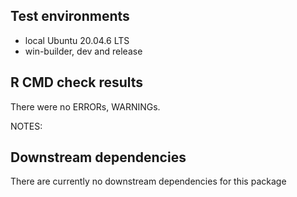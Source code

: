 ## Test environments
* local Ubuntu 20.04.6 LTS
* win-builder, dev and release

## R CMD check results
There were no ERRORs, WARNINGs. 

NOTES: 

## Downstream dependencies
There are currently no downstream dependencies for this package

